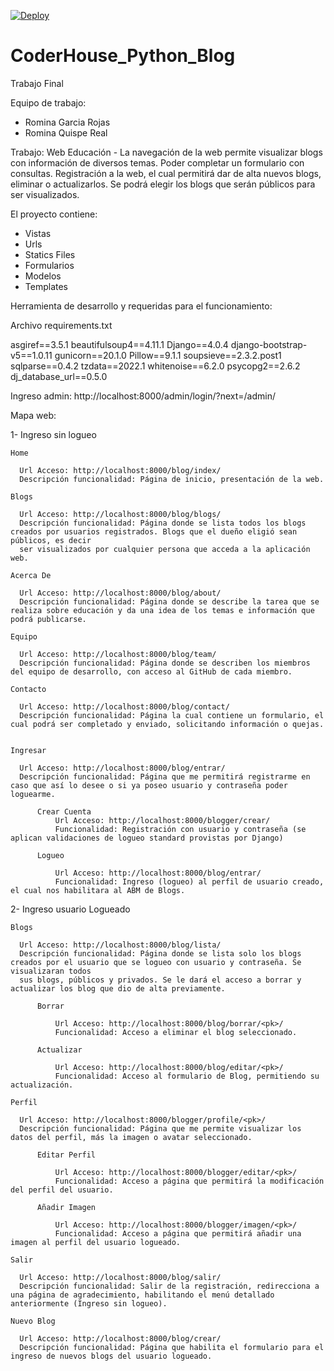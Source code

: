 [![Deploy](https://www.herokucdn.com/deploy/button.svg)](https://heroku.com/deploy?template=https://github.com/rominagarciarojas/CoderHouse_Python_Blog/tree/heroku-deploy)

# CoderHouse_Python_Blog

Trabajo Final

Equipo de trabajo:
- Romina Garcia Rojas
- Romina Quispe Real

Trabajo: Web Educación - La navegación de la web permite visualizar blogs con información de diversos temas. Poder completar un formulario con consultas. Registración 
a la web, el cual permitirá dar de alta nuevos blogs, eliminar o actualizarlos. Se podrá elegir los blogs que serán públicos para ser visualizados.

El proyecto contiene:
 - Vistas 
 - Urls
 - Statics Files
 - Formularios
 - Modelos
 - Templates

Herramienta de desarrollo y requeridas para el funcionamiento:

Archivo requirements.txt

asgiref==3.5.1
beautifulsoup4==4.11.1
Django==4.0.4
django-bootstrap-v5==1.0.11
gunicorn==20.1.0
Pillow==9.1.1
soupsieve==2.3.2.post1
sqlparse==0.4.2
tzdata==2022.1
whitenoise==6.2.0
psycopg2==2.6.2
dj_database_url==0.5.0

Ingreso admin: http://localhost:8000/admin/login/?next=/admin/

Mapa web:

  1- Ingreso sin logueo

    Home 

      Url Acceso: http://localhost:8000/blog/index/
      Descripción funcionalidad: Página de inicio, presentación de la web.

    Blogs

      Url Acceso: http://localhost:8000/blog/blogs/
      Descripción funcionalidad: Página donde se lista todos los blogs creados por usuarios registrados. Blogs que el dueño eligió sean públicos, es decir
      ser visualizados por cualquier persona que acceda a la aplicación web.

    Acerca De

      Url Acceso: http://localhost:8000/blog/about/
      Descripción funcionalidad: Página donde se describe la tarea que se realiza sobre educación y da una idea de los temas e información que podrá publicarse.

    Equipo

      Url Acceso: http://localhost:8000/blog/team/
      Descripción funcionalidad: Página donde se describen los miembros del equipo de desarrollo, con acceso al GitHub de cada miembro.

    Contacto

      Url Acceso: http://localhost:8000/blog/contact/
      Descripción funcionalidad: Página la cual contiene un formulario, el cual podrá ser completado y enviado, solicitando información o quejas.


    Ingresar

      Url Acceso: http://localhost:8000/blog/entrar/
      Descripción funcionalidad: Página que me permitirá registrarme en caso que así lo desee o si ya poseo usuario y contraseña poder loguearme.

          Crear Cuenta
              Url Acceso: http://localhost:8000/blogger/crear/
              Funcionalidad: Registración con usuario y contraseña (se aplican validaciones de logueo standard provistas por Django)

          Logueo  

              Url Acceso: http://localhost:8000/blog/entrar/
              Funcionalidad: Ingreso (logueo) al perfil de usuario creado, el cual nos habilitara al ABM de Blogs.

 2- Ingreso usuario Logueado
  
    Blogs
    
      Url Acceso: http://localhost:8000/blog/lista/
      Descripción funcionalidad: Página donde se lista solo los blogs creados por el usuario que se logueo con usuario y contraseña. Se visualizaran todos
      sus blogs, públicos y privados. Se le dará el acceso a borrar y actualizar los blog que dio de alta previamente.
      
          Borrar
          
              Url Acceso: http://localhost:8000/blog/borrar/<pk>/
              Funcionalidad: Acceso a eliminar el blog seleccionado.
          
          Actualizar
          
              Url Acceso: http://localhost:8000/blog/editar/<pk>/
              Funcionalidad: Acceso al formulario de Blog, permitiendo su actualización.
    
    Perfil
    
      Url Acceso: http://localhost:8000/blogger/profile/<pk>/
      Descripción funcionalidad: Página que me permite visualizar los datos del perfil, más la imagen o avatar seleccionado.
      
          Editar Perfil
          
              Url Acceso: http://localhost:8000/blogger/editar/<pk>/
              Funcionalidad: Acceso a página que permitirá la modificación del perfil del usuario.
          
          Añadir Imagen
          
              Url Acceso: http://localhost:8000/blogger/imagen/<pk>/
              Funcionalidad: Acceso a página que permitirá añadir una imagen al perfil del usuario logueado.
    
    Salir
    
      Url Acceso: http://localhost:8000/blog/salir/
      Descripción funcionalidad: Salir de la registración, redirecciona a una página de agradecimiento, habilitando el menú detallado anteriormente (Ingreso sin logueo).
    
    Nuevo Blog
    
      Url Acceso: http://localhost:8000/blog/crear/
      Descripción funcionalidad: Página que habilita el formulario para el ingreso de nuevos blogs del usuario logueado. 
    


